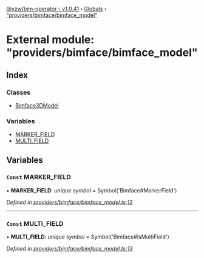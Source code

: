 [@yzw/bim-operator - v1.0.41](../README.md) › [Globals](../globals.md) › ["providers/bimface/bimface_model"](_providers_bimface_bimface_model_.md)

# External module: "providers/bimface/bimface_model"

## Index

### Classes

* [Bimface3DModel](../classes/_providers_bimface_bimface_model_.bimface3dmodel.md)

### Variables

* [MARKER_FIELD](_providers_bimface_bimface_model_.md#const-marker_field)
* [MULTI_FIELD](_providers_bimface_bimface_model_.md#const-multi_field)

## Variables

### `Const` MARKER_FIELD

• **MARKER_FIELD**: *unique symbol* =  Symbol('Bimface#MarkerField')

*Defined in [providers/bimface/bimface_model.ts:12](https://github.com/youkaisteve/bim-operator/blob/37a7415/src/providers/bimface/bimface_model.ts#L12)*

___

### `Const` MULTI_FIELD

• **MULTI_FIELD**: *unique symbol* =  Symbol('Bimface#IsMultiField')

*Defined in [providers/bimface/bimface_model.ts:13](https://github.com/youkaisteve/bim-operator/blob/37a7415/src/providers/bimface/bimface_model.ts#L13)*
